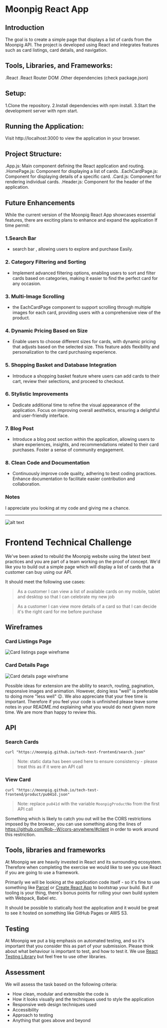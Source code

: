 # Moonpig React App 

## Introduction

The goal is to create a simple page that displays a list of cards from the Moonpig API. The project is developed using React and integrates features such as card listings, card details, and navigation.


## Tools, Libraries, and Frameworks:

.React
.React Router DOM
.Other dependencies (check package.json)


## Setup:

1.Clone the repository.
2.Install dependencies with npm install.
3.Start the development server with npm start.



## Running the Application:

Visit http://localhost:3000 to view the application in your browser.




## Project Structure:

.App.js: Main component defining the React application and routing.
.HomePage.js: Component for displaying a list of cards.
.EachCardPage.js: Component for displaying details of a specific card.
.Card.js: Component for rendering individual cards.
.Header.js: Component for the header of the application.




## Future Enhancements

While the current version of the Moonpig React App showcases essential features, there are exciting plans to enhance and expand the application If time permit:

### 1.Search Bar 

-  search bar , allowing users to explore and purchase Easily.

### 2. Category Filtering and Sorting

- Implement advanced filtering options, enabling users to sort and filter cards based on categories, making it easier to find the perfect card for any occasion.

### 3. Multi-Image Scrolling

- the EachCardPage component to support scrolling through multiple images for each card, providing users with a comprehensive view of the product.

### 4. Dynamic Pricing Based on Size

- Enable users to choose different sizes for cards, with dynamic pricing that adjusts based on the selected size. This feature adds flexibility and personalization to the card purchasing experience.

### 5. Shopping Basket and Database Integration

- Introduce a shopping basket feature where users can add cards to their cart, review their selections, and proceed to checkout. 

### 6. Stylistic Improvements

- Dedicate additional time to refine the visual appearance of the application. Focus on improving overall aesthetics, ensuring a delightful and user-friendly interface.

### 7. Blog Post 

- Introduce a blog post section within the application, allowing users to share experiences, insights, and recommendations related to their card purchases. Foster a sense of community engagement.


### 8. Clean Code and Documentation

- Continuously improve code quality, adhering to best coding practices. Enhance documentation to facilitate easier contribution and collaboration.

### Notes

I appreciate you looking at my code and giving me a chance.


_____________________________________________________________________________________

![alt text](img/moonpig-logo.png 'Moonpig')

# Frontend Technical Challenge

We've been asked to rebuild the Moonpig website using the latest best practices and you are part of a team working on the proof of concept. We'd like you to build out a simple page which will display a list of cards that a customer can buy using our API.

It should meet the following use cases:

> As a customer I can view a list of available cards on my mobile, tablet and desktop so that I can celebrate my new job

> As a customer I can view more details of a card so that I can decide it's the right card for me before purchase

## Wireframes

### Card Listings Page

![Card listings page wireframe](img/wireframe1.png 'Card listings page wireframe')

### Card Details Page

![Card details page wireframe](img/wireframe2.png 'Card details page wireframe')

Possible ideas for extension are the ability to search, routing, pagination, responsive images and animation. However, doing less "well" is preferable to doing more "less well" 😉. We also appreciate that your free time is important. Therefore if you feel your code is unfinished please leave some notes in your README.md explaining what you would do next given more time. We are more than happy to review this.

## API

### Search Cards

```
curl "https://moonpig.github.io/tech-test-frontend/search.json"
```

> Note: static data has been used here to ensure consistency - please treat this as if it were an API call

### View Card

```
curl "https://moonpig.github.io/tech-test-frontend/product/pu041d.json"
```

> Note: replace `pu041d` with the variable `MoonpigProductNo` from the first API call

Something which is likely to catch you out will be the CORS restrictions imposed by the browser, you can use something along the lines of https://github.com/Rob--W/cors-anywhere/#client in order to work around this restriction.

## Tools, libraries and frameworks

At Moonpig we are heavily invested in React and its surrounding ecosystem. Therefore when completing the exercise we would like to see you use React if you are going to use a framework.

Primarily we will be looking at the application code itself - so it's fine to use something like [Parcel](https://parceljs.org/) or [Create React App](https://github.com/facebook/create-react-app) to bootstrap your build. But if tooling is your thing, there's bonus points for rolling your own build system with Webpack, Babel etc.

It should be possible to statically host the application and it would be great to see it hosted on something like GitHub Pages or AWS S3.

## Testing

At Moonpig we put a big emphasis on automated testing, and so it's important that you consider this as part of your submission.  Please think about what behaviour is important to test, and how to test it.  We use [React Testing Library](https://testing-library.com/docs/react-testing-library/intro/) but feel free to use other libraries.

## Assessment

We will assess the task based on the following criteria:

- How clean, modular and extensible the code is
- How it looks visually and the techniques used to style the application
- Responsive web design techniques used
- Accessibility
- Approach to testing
- Anything that goes above and beyond


